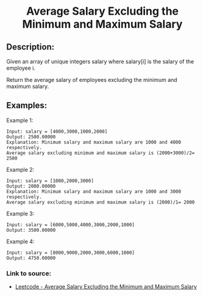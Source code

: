 <h1 align="center">Average Salary Excluding the Minimum and Maximum Salary</h1>

## Description:
Given an array of unique integers salary where salary[i] is the salary of the employee i.

Return the average salary of employees excluding the minimum and maximum salary.

## Examples:

Example 1:

```
Input: salary = [4000,3000,1000,2000]
Output: 2500.00000
Explanation: Minimum salary and maximum salary are 1000 and 4000 respectively.
Average salary excluding minimum and maximum salary is (2000+3000)/2= 2500
```

Example 2:

```
Input: salary = [1000,2000,3000]
Output: 2000.00000
Explanation: Minimum salary and maximum salary are 1000 and 3000 respectively.
Average salary excluding minimum and maximum salary is (2000)/1= 2000
```

Example 3:

```
Input: salary = [6000,5000,4000,3000,2000,1000]
Output: 3500.00000
```

Example 4:

```
Input: salary = [8000,9000,2000,3000,6000,1000]
Output: 4750.00000
```


### Link to source: 
- <a href="https://leetcode.com/problems/average-salary-excluding-the-minimum-and-maximum-salary/">Leetcode - Average Salary Excluding the Minimum and Maximum Salary</a>

